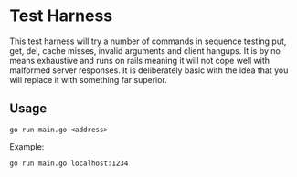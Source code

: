 # Test Harness

This test harness will try a number of commands in sequence testing put, get,
del, cache misses, invalid arguments and client hangups. It is by no means
exhaustive and runs on rails meaning it will not cope well with malformed 
server responses. It is deliberately basic with the idea that you will replace
it with something far superior.

## Usage

```
go run main.go <address>
```

Example:

```
go run main.go localhost:1234
```
